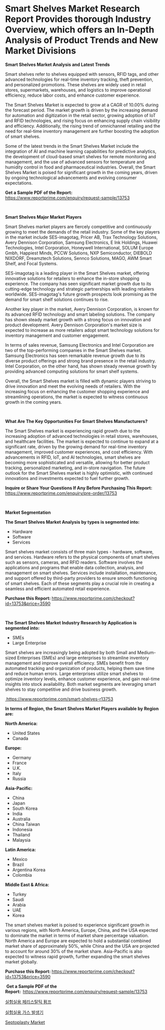 <p><h1>Smart Shelves Market Research Report Provides thorough Industry Overview, which offers an In-Depth Analysis of Product Trends and New Market Divisions</h1></p><p><strong>Smart Shelves Market Analysis and Latest Trends</strong></p>
<p><p>Smart shelves refer to shelves equipped with sensors, RFID tags, and other advanced technologies for real-time inventory tracking, theft prevention, and personalized promotions. These shelves are widely used in retail stores, supermarkets, warehouses, and logistics to improve operational efficiency, reduce labor costs, and enhance customer experience.</p><p>The Smart Shelves Market is expected to grow at a CAGR of 10.00% during the forecast period. The market growth is driven by the increasing demand for automation and digitization in the retail sector, growing adoption of IoT and RFID technologies, and rising focus on enhancing supply chain visibility and efficiency. Additionally, the rising trend of omnichannel retailing and the need for real-time inventory management are further boosting the adoption of smart shelves.</p><p>Some of the latest trends in the Smart Shelves Market include the integration of AI and machine learning capabilities for predictive analytics, the development of cloud-based smart shelves for remote monitoring and management, and the use of advanced sensors for temperature and humidity control in food and pharmaceutical industries. Overall, the Smart Shelves Market is poised for significant growth in the coming years, driven by ongoing technological advancements and evolving consumer expectations.</p></p>
<p><strong>Get a Sample PDF of the Report:&nbsp;</strong> <a href="https://www.reportprime.com/enquiry/request-sample/13753">https://www.reportprime.com/enquiry/request-sample/13753</a></p>
<p>&nbsp;</p>
<p><strong>Smart Shelves Major Market Players</strong></p>
<p><p>Smart Shelves market players are fiercely competitive and continuously growing to meet the demands of the retail industry. Some of the key players in the market include SES-imagotag, Pricer AB, Trax Technology Solutions, Avery Dennison Corporation, Samsung Electronics, E Ink Holdings, Huawei Technologies, Intel Corporation, Honeywell International, SOLUM Europe Gmbh, Happiest Minds, PCCW Solutions, NXP Semiconductor, DIEBOLD NIXDORF, Dreamztech Solutions, Sennco Solutions, MAGO, AWM Smart Shelf, and Focal Systems.</p><p>SES-imagotag is a leading player in the Smart Shelves market, offering innovative solutions for retailers to enhance the in-store shopping experience. The company has seen significant market growth due to its cutting-edge technology and strategic partnerships with leading retailers worldwide. SES-imagotag's future growth prospects look promising as the demand for smart shelf solutions continues to rise.</p><p>Another key player in the market, Avery Dennison Corporation, is known for its advanced RFID technology and smart labeling solutions. The company has shown steady market growth with a strong focus on innovation and product development. Avery Dennison Corporation's market size is expected to increase as more retailers adopt smart technology solutions for inventory management and customer engagement.</p><p>In terms of sales revenue, Samsung Electronics and Intel Corporation are two of the top-performing companies in the Smart Shelves market. Samsung Electronics has seen remarkable revenue growth due to its diverse product offerings and strong brand presence in the retail industry. Intel Corporation, on the other hand, has shown steady revenue growth by providing advanced computing solutions for smart shelf systems.</p><p>Overall, the Smart Shelves market is filled with dynamic players striving to drive innovation and meet the evolving needs of retailers. With the increasing focus on enhancing the customer shopping experience and streamlining operations, the market is expected to witness continuous growth in the coming years.</p></p>
<p>&nbsp;</p>
<p><strong>What Are The Key Opportunities For Smart Shelves Manufacturers?</strong></p>
<p><p>The Smart Shelves market is experiencing rapid growth due to the increasing adoption of advanced technologies in retail stores, warehouses, and healthcare facilities. The market is expected to continue to expand at a significant rate, driven by the growing demand for real-time inventory management, improved customer experiences, and cost efficiency. With advancements in RFID, IoT, and AI technologies, smart shelves are becoming more sophisticated and versatile, allowing for better product tracking, personalized marketing, and in-store navigation. The future outlook for the Smart Shelves market is highly optimistic, with continued innovations and investments expected to fuel further growth.</p></p>
<p><strong>Inquire or Share Your Questions If Any Before Purchasing This Report:</strong> <a href="https://www.reportprime.com/enquiry/pre-order/13753">https://www.reportprime.com/enquiry/pre-order/13753</a></p>
<p>&nbsp;</p>
<p><strong>Market Segmentation</strong></p>
<p><strong>The Smart Shelves Market Analysis by types is segmented into:</strong></p>
<p><ul><li>Hardware</li><li>Software</li><li>Services</li></ul></p>
<p><p>Smart shelves market consists of three main types - hardware, software, and services. Hardware refers to the physical components of smart shelves such as sensors, cameras, and RFID readers. Software involves the applications and programs that enable data collection, analysis, and management on smart shelves. Services include installation, maintenance, and support offered by third-party providers to ensure smooth functioning of smart shelves. Each of these segments play a crucial role in creating a seamless and efficient automated retail experience.</p></p>
<p><strong>Purchase this Report:&nbsp;</strong><a href="https://www.reportprime.com/checkout?id=13753&price=3590">https://www.reportprime.com/checkout?id=13753&price=3590</a></p>
<p>&nbsp;</p>
<p><strong>The Smart Shelves Market Industry Research by Application is segmented into:</strong></p>
<p><ul><li>SMEs</li><li>Large Enterprise</li></ul></p>
<p><p>Smart shelves are increasingly being adopted by both Small and Medium-sized Enterprises (SMEs) and large enterprises to streamline inventory management and improve overall efficiency. SMEs benefit from the automated tracking and organization of products, helping them save time and reduce human errors. Large enterprises utilize smart shelves to optimize inventory levels, enhance customer experience, and gain real-time insights into stock availability. Both market segments are leveraging smart shelves to stay competitive and drive business growth.</p></p>
<p><a href="https://www.reportprime.com/smart-shelves-r13753">&nbsp;https://www.reportprime.com/smart-shelves-r13753</a></p>
<p><strong>In terms of Region, the Smart Shelves Market Players available by Region are:</strong></p>
<p>
    <p> <strong> North America: </strong>
        <ul>
            <li>United States</li>
            <li>Canada</li>
        </ul>
        </p> 
    <p> <strong> Europe: </strong>
        <ul>
            <li>Germany</li>
            <li>France</li>
            <li>U.K.</li>
            <li>Italy</li>
            <li>Russia</li>
        </ul>
        </p> 
    <p> <strong> Asia-Pacific: </strong>
        <ul>
            <li>China</li>
            <li>Japan</li>
            <li>South Korea</li>
            <li>India</li>
            <li>Australia</li>
            <li>China Taiwan</li>
            <li>Indonesia</li>
            <li>Thailand</li>
            <li>Malaysia</li>
        </ul>
        </p> 
    <p> <strong> Latin America: </strong>
        <ul>
            <li>Mexico</li>
            <li>Brazil</li>
            <li>Argentina Korea</li>
            <li>Colombia</li>
        </ul>
        </p> 
    <p> <strong> Middle East & Africa: </strong>
        <ul>
            <li>Turkey</li>
            <li>Saudi</li>
            <li>Arabia</li>
            <li>UAE</li>
            <li>Korea</li>
        </ul>
    </p>
    </p>
<p><p>The smart shelves market is poised to experience significant growth in various regions, with North America, Europe, China, and the USA expected to dominate the market in terms of market share percentage valuation. North America and Europe are expected to hold a substantial combined market share of approximately 50%, while China and the USA are projected to account for around 30% of the market share. Asia-Pacific is also expected to witness rapid growth, further expanding the smart shelves market globally.</p></p>
<p><strong>Purchase this Report: </strong><a href="https://www.reportprime.com/checkout?id=13753&price=3590">https://www.reportprime.com/checkout?id=13753&price=3590</a></p>
<p>&nbsp;<strong>Get a Sample PDF of the Report:&nbsp;&nbsp;</strong><a href="https://www.reportprime.com/enquiry/request-sample/13753">https://www.reportprime.com/enquiry/request-sample/13753</a></p>
<p><strong></strong></p>
<p><p><a href="https://github.com/JeromeRtyau89966/Market-Research-Report-List-1/blob/main/946266522761.md">실험실용 페리스탈틱 펌프</a></p><p><a href="https://github.com/TimmyMann6767/Market-Research-Report-List-1/blob/main/835526222759.md">실험실용 가스 발생기</a></p><p><a href="https://github.com/Airanohannonzb68e5pb53oc1/Market-Research-Report-List-2/blob/main/septoplasty-market.md">Septoplasty Market</a></p></p>